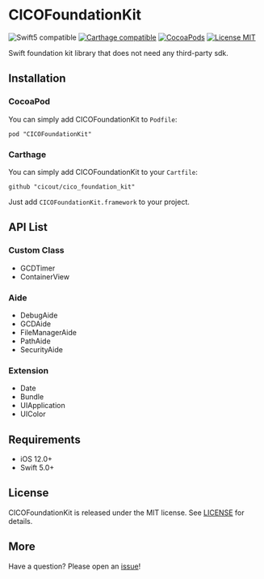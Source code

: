 # CICOFoundationKit

![Swift5 compatible][Swift5Badge] [![Carthage compatible][CartagheBadge]][CarthageLink] [![CocoaPods][PodBadge]][PodLink] [![License MIT][MITBadge]][MITLink]

Swift foundation kit library that does not need any third-party sdk.

## Installation

### CocoaPod

You can simply add CICOFoundationKit to `Podfile`:  

```
pod "CICOFoundationKit"
```

### Carthage

You can simply add CICOFoundationKit to your `Cartfile`:  

```
github "cicout/cico_foundation_kit"
```

Just add `CICOFoundationKit.framework` to your project.

## API List

### Custom Class

- GCDTimer
- ContainerView

### Aide

- DebugAide
- GCDAide
- FileManagerAide
- PathAide
- SecurityAide 

### Extension

- Date
- Bundle
- UIApplication
- UIColor

## Requirements

- iOS 12.0+
- Swift 5.0+

## License

CICOFoundationKit is released under the MIT license. See [LICENSE](https://github.com/cicout/cico_foundation_kit/blob/master/LICENSE) for details.

## More

Have a question? Please open an [issue](https://github.com/cicout/cico_foundation_kit/issues/new)!

[Swift5Badge]: https://img.shields.io/badge/swift-5-orange.svg?style=flat
[Swift5Link]: https://developer.apple.com/swift/

[CartagheBadge]: https://img.shields.io/badge/Carthage-compatible-4BC51D.svg?style=flat
[CarthageLink]: https://github.com/Carthage/Carthage

[PodBadge]: https://img.shields.io/cocoapods/v/CICOFoundationKit.svg?style=flat
[PodLink]: http://cocoapods.org/pods/CICOFoundationKit

[MITBadge]: https://img.shields.io/badge/License-MIT-blue.svg?style=flat
[MITLink]: https://github.com/cicout/cico_foundation_kit/blob/develop/LICENSE